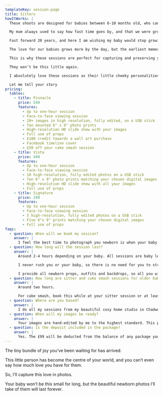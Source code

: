 ```yaml
---
templateKey: session-page
title: Sitters
howItWorks: |
  These shoots are designed for babies between 6-10 months old, who can sit up confidently unaided but are not yet walking. 

  My mum always used to say how fast time goes by, and that we were growing up too fast. All the while, I was impatiently waiting to grow up and become independent. 

  Fast forward 20 years, and here I am wishing my baby would stop growing up so fast!  I’m not the one telling every newborn client how quickly they grow.

  The love for our babies grows more by the day, but the earliest memories will fade a bit and their tiny toes will grow. 

  This is why these sessions are perfect for capturing and preserving your littles one’s gummy smiles, arm rolls and chubby toes. 

  They won’t be this little again. 

  I absolutely love these sessions as their little cheeky personalities are staring to shine and I get to capture all the details that make unique and perfect.                    

  Let me tell your story
pricing:
  tables:
    - title: Pinnacle
      price: 549
      features:
        - Up to one-hour session
        - Face-to-face viewing session
        - 20+ images in high resolution, fully edited, on a USB stick
        - Ten mounted 6" x 9" photo prints
        - High-resolution HD slide show with your images
        - Full use of props
        - £100 credit towards a wall art purchase
        - Facebook timeline cover
        - £50 off your cake smash session 
    - title: Vista
      price: 449
      features:
        - Up to one-hour session
        - Face-to-face viewing session
        - 10 high-resolution, fully edited photos on a USB stick
        - Ten 6" x 9" photo prints matching your chosen digital images
        - High-resolution HD slide show with all your images
        - Full use of props
    - title: Signature
      price: 249
      features:
        - Up to one-hour session
        - Face-to-face viewing session
        - 5 high-resolution, fully edited photos on a USB stick
        - Five 6"x 9" prints matching your chosen digital images
        - Full use of props
faqs:
  - question: When will we book my session?
    answer: |
      I feel the best time to photograph you newborn is when your baby is between 4-14 days old. I highly recommend you book your session as soon as you know your due date. We will make a provisional booking and patiently await their arrival. If it doesn’t work out for me to photograph your baby by 14 days old, we can do this when your baby is a little older, no problem. The session may take a little longer as after 14 days your baby is no longer at their sleepiest. They become more alert, and less curled and snuggled. Nevertheless, we will achieve beautiful images that you’ll love forever. Your baby may be more awake and not be able to be put into the same poses as babies 14 days old or younger. But there are many poses we can do to show off their perfect little selves.
  - question: How long will the session last?
    answer: |
      Around 2-4 hours depending on your baby. All sessions are baby led, so if they’re super sleepy, sessions will be on the shorter side but if they need extra feeding, burping or changing, then we will simply take more time. 

      I never rush you or your baby, so there is no need for you to stress if baby needs extra feeds (I am known for my patience, even though my husband may disagree!) Please don’t have anything planned for directly after your session though, as we can possibly go over time. 

      I provide all newborn props, outfits and backdrops, so all you will need to bring to your session are the baby’s feeds, with some extra to be on the safe side – and a backup outfit for mum and dad in case of any accidents. I’ll email you how to prep for your session before it, with more in-depth information of what to expect, what to wear, and my address. 
  - question: How long are sitter and cake smash sessions for older babies? 
    answer: |
      Around two hours.

      For cake smash, book this while at your sitter session or at least six months before the birthday, to make sure i can fit you in.
  - question: Where are you based?
    answer: |
      I do all my sessions from my beautiful cosy home studio in Chadwell Heath in Essex. I will give my address before you are due to arrive. I don’t travel for newborn sessions, however, if for some reason you are unable to get to me once your baby is born, please call me and we can arrange something.
  - question: When will my images be ready?
    answer: |
      Your images are hand-edited by me to the highest standard. This process takes around 10 days. Once your gallery is ready, you will be invited back to the studio for a private viewing session where you’ll choose your favourite images and what you’d like to purchase. Final payment is made on this day. 
  - question: Is the deposit included in the package?
    answer: |
      Yes. The £99 will be deducted from the balance of any package you choose.
---
```

The tiny bundle of joy you’ve been waiting for has arrived.

This little person has become the centre of your world, and you can’t even say how much
love you have for them.

So, I’ll capture this love in photos.

Your baby won’t be this small for long, but the beautiful newborn photos I’ll take of them
will last forever.